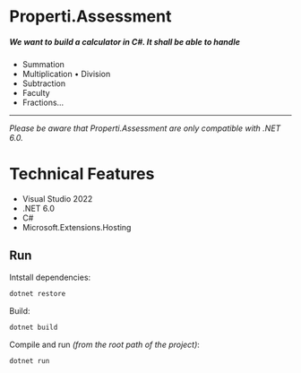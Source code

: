 # Properti.Assessment
##### We want to build a calculator in C#. It shall be able to handle
- Summation
- Multiplication • Division
- Subtraction
- Faculty
- Fractions...

---


*Please be aware that Properti.Assessment are only compatible with .NET 6.0.* 

# Technical Features
- Visual Studio 2022
- .NET 6.0
- C#
- Microsoft.Extensions.Hosting

## Run

Intstall dependencies:
```bash
dotnet restore
```
Build:
```bash
dotnet build
```

Compile and run _(from the root path of the project)_:
```bash
dotnet run
```

